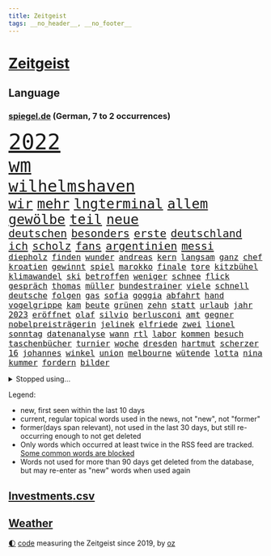 ```yaml
---
title: Zeitgeist
tags: __no_header__, __no_footer__
---
```


# [Zeitgeist](https://oliz.io/zeitgeist/)

## Language

<h3><a href="https://www.spiegel.de" target="_blank">spiegel.de</a> (German, 7 to 2 occurrences)</h3>
<p style="font-family:monospace">
<span style="font-size:32pt"><a href="news_links.html#2022" class="current">2022</a></span>
<br>
<span style="font-size:28pt"><a href="news_links.html#wm" class="current">wm</a></span>
<br>
<span style="font-size:24pt"><a href="news_links.html#wilhelmshaven" class="current">wilhelmshaven</a></span>
<br>
<span style="font-size:20pt"><a href="news_links.html#wir" class="current">wir</a></span>
<span style="font-size:20pt"><a href="news_links.html#mehr" class="current">mehr</a></span>
<span style="font-size:20pt"><a href="news_links.html#lngterminal" class="current">lngterminal</a></span>
<span style="font-size:20pt"><a href="news_links.html#allem" class="current">allem</a></span>
<span style="font-size:20pt"><a href="news_links.html#gewölbe" class="new">gewölbe</a></span>
<span style="font-size:20pt"><a href="news_links.html#teil" class="current">teil</a></span>
<span style="font-size:20pt"><a href="news_links.html#neue" class="current">neue</a></span>
<br>
<span style="font-size:16pt"><a href="news_links.html#deutschen" class="current">deutschen</a></span>
<span style="font-size:16pt"><a href="news_links.html#besonders" class="current">besonders</a></span>
<span style="font-size:16pt"><a href="news_links.html#erste" class="current">erste</a></span>
<span style="font-size:16pt"><a href="news_links.html#deutschland" class="current">deutschland</a></span>
<span style="font-size:16pt"><a href="news_links.html#ich" class="current">ich</a></span>
<span style="font-size:16pt"><a href="news_links.html#scholz" class="current">scholz</a></span>
<span style="font-size:16pt"><a href="news_links.html#fans" class="current">fans</a></span>
<span style="font-size:16pt"><a href="news_links.html#argentinien" class="current">argentinien</a></span>
<span style="font-size:16pt"><a href="news_links.html#messi" class="current">messi</a></span>
<br>
<span style="font-size:12pt"><a href="news_links.html#diepholz" class="new">diepholz</a></span>
<span style="font-size:12pt"><a href="news_links.html#finden" class="current">finden</a></span>
<span style="font-size:12pt"><a href="news_links.html#wunder" class="current">wunder</a></span>
<span style="font-size:12pt"><a href="news_links.html#andreas" class="current">andreas</a></span>
<span style="font-size:12pt"><a href="news_links.html#kern" class="current">kern</a></span>
<span style="font-size:12pt"><a href="news_links.html#langsam" class="current">langsam</a></span>
<span style="font-size:12pt"><a href="news_links.html#ganz" class="current">ganz</a></span>
<span style="font-size:12pt"><a href="news_links.html#chef" class="current">chef</a></span>
<span style="font-size:12pt"><a href="news_links.html#kroatien" class="current">kroatien</a></span>
<span style="font-size:12pt"><a href="news_links.html#gewinnt" class="current">gewinnt</a></span>
<span style="font-size:12pt"><a href="news_links.html#spiel" class="current">spiel</a></span>
<span style="font-size:12pt"><a href="news_links.html#marokko" class="current">marokko</a></span>
<span style="font-size:12pt"><a href="news_links.html#finale" class="current">finale</a></span>
<span style="font-size:12pt"><a href="news_links.html#tore" class="current">tore</a></span>
<span style="font-size:12pt"><a href="news_links.html#kitzbühel" class="new">kitzbühel</a></span>
<span style="font-size:12pt"><a href="news_links.html#klimawandel" class="current">klimawandel</a></span>
<span style="font-size:12pt"><a href="news_links.html#ski" class="current">ski</a></span>
<span style="font-size:12pt"><a href="news_links.html#betroffen" class="current">betroffen</a></span>
<span style="font-size:12pt"><a href="news_links.html#weniger" class="current">weniger</a></span>
<span style="font-size:12pt"><a href="news_links.html#schnee" class="current">schnee</a></span>
<span style="font-size:12pt"><a href="news_links.html#flick" class="current">flick</a></span>
<span style="font-size:12pt"><a href="news_links.html#gespräch" class="current">gespräch</a></span>
<span style="font-size:12pt"><a href="news_links.html#thomas" class="current">thomas</a></span>
<span style="font-size:12pt"><a href="news_links.html#müller" class="current">müller</a></span>
<span style="font-size:12pt"><a href="news_links.html#bundestrainer" class="current">bundestrainer</a></span>
<span style="font-size:12pt"><a href="news_links.html#viele" class="current">viele</a></span>
<span style="font-size:12pt"><a href="news_links.html#schnell" class="current">schnell</a></span>
<span style="font-size:12pt"><a href="news_links.html#deutsche" class="current">deutsche</a></span>
<span style="font-size:12pt"><a href="news_links.html#folgen" class="current">folgen</a></span>
<span style="font-size:12pt"><a href="news_links.html#gas" class="current">gas</a></span>
<span style="font-size:12pt"><a href="news_links.html#sofia" class="current">sofia</a></span>
<span style="font-size:12pt"><a href="news_links.html#goggia" class="new">goggia</a></span>
<span style="font-size:12pt"><a href="news_links.html#abfahrt" class="current">abfahrt</a></span>
<span style="font-size:12pt"><a href="news_links.html#hand" class="current">hand</a></span>
<span style="font-size:12pt"><a href="news_links.html#vogelgrippe" class="current">vogelgrippe</a></span>
<span style="font-size:12pt"><a href="news_links.html#kam" class="current">kam</a></span>
<span style="font-size:12pt"><a href="news_links.html#beute" class="current">beute</a></span>
<span style="font-size:12pt"><a href="news_links.html#grünen" class="current">grünen</a></span>
<span style="font-size:12pt"><a href="news_links.html#zehn" class="current">zehn</a></span>
<span style="font-size:12pt"><a href="news_links.html#statt" class="current">statt</a></span>
<span style="font-size:12pt"><a href="news_links.html#urlaub" class="current">urlaub</a></span>
<span style="font-size:12pt"><a href="news_links.html#jahr" class="current">jahr</a></span>
<span style="font-size:12pt"><a href="news_links.html#2023" class="current">2023</a></span>
<span style="font-size:12pt"><a href="news_links.html#eröffnet" class="current">eröffnet</a></span>
<span style="font-size:12pt"><a href="news_links.html#olaf" class="current">olaf</a></span>
<span style="font-size:12pt"><a href="news_links.html#silvio" class="current">silvio</a></span>
<span style="font-size:12pt"><a href="news_links.html#berlusconi" class="current">berlusconi</a></span>
<span style="font-size:12pt"><a href="news_links.html#amt" class="current">amt</a></span>
<span style="font-size:12pt"><a href="news_links.html#gegner" class="current">gegner</a></span>
<span style="font-size:12pt"><a href="news_links.html#nobelpreisträgerin" class="new">nobelpreisträgerin</a></span>
<span style="font-size:12pt"><a href="news_links.html#jelinek" class="new">jelinek</a></span>
<span style="font-size:12pt"><a href="news_links.html#elfriede" class="new">elfriede</a></span>
<span style="font-size:12pt"><a href="news_links.html#zwei" class="current">zwei</a></span>
<span style="font-size:12pt"><a href="news_links.html#lionel" class="current">lionel</a></span>
<span style="font-size:12pt"><a href="news_links.html#sonntag" class="current">sonntag</a></span>
<span style="font-size:12pt"><a href="news_links.html#datenanalyse" class="current">datenanalyse</a></span>
<span style="font-size:12pt"><a href="news_links.html#wann" class="current">wann</a></span>
<span style="font-size:12pt"><a href="news_links.html#rtl" class="current">rtl</a></span>
<span style="font-size:12pt"><a href="news_links.html#labor" class="current">labor</a></span>
<span style="font-size:12pt"><a href="news_links.html#kommen" class="current">kommen</a></span>
<span style="font-size:12pt"><a href="news_links.html#besuch" class="current">besuch</a></span>
<span style="font-size:12pt"><a href="news_links.html#taschenbücher" class="new">taschenbücher</a></span>
<span style="font-size:12pt"><a href="news_links.html#turnier" class="current">turnier</a></span>
<span style="font-size:12pt"><a href="news_links.html#woche" class="current">woche</a></span>
<span style="font-size:12pt"><a href="news_links.html#dresden" class="current">dresden</a></span>
<span style="font-size:12pt"><a href="news_links.html#hartmut" class="new">hartmut</a></span>
<span style="font-size:12pt"><a href="news_links.html#scherzer" class="new">scherzer</a></span>
<span style="font-size:12pt"><a href="news_links.html#16" class="current">16</a></span>
<span style="font-size:12pt"><a href="news_links.html#johannes" class="current">johannes</a></span>
<span style="font-size:12pt"><a href="news_links.html#winkel" class="current">winkel</a></span>
<span style="font-size:12pt"><a href="news_links.html#union" class="current">union</a></span>
<span style="font-size:12pt"><a href="news_links.html#melbourne" class="current">melbourne</a></span>
<span style="font-size:12pt"><a href="news_links.html#wütende" class="current">wütende</a></span>
<span style="font-size:12pt"><a href="news_links.html#lotta" class="new">lotta</a></span>
<span style="font-size:12pt"><a href="news_links.html#nina" class="current">nina</a></span>
<span style="font-size:12pt"><a href="news_links.html#kummer" class="new">kummer</a></span>
<span style="font-size:12pt"><a href="news_links.html#fordern" class="current">fordern</a></span>
<span style="font-size:12pt"><a href="news_links.html#bilder" class="current">bilder</a></span>
</p>
<details>
<summary>Stopped using...</summary>
<p class="former" style="font-size:12pt">
turin(787) toni(786) vergeblich(786) coronazahlen(785) geboren(785) gerüchte(785) nazis(785) street(785) geplante(784) normal(784) verbraucherschützer(784) andrea(783) ausgesprochen(783) einwohner(783) hollywood(783) la(783) liverpool(783) pflege(783) rb(783) terroristen(783) tödlicher(783) aufklärung(782) beeinflussen(782) briten(782) christopher(782) debüt(782) isolation(782) kandidaten(782) schalke(782) spätestens(782) verlängern(782) verzweifelt(782) zuversicht(782) amerika(781) arsenal(781) billionen(781) coronakrise(781) führende(781) gutachten(781) hinaus(781) infizierte(781) monatelang(781) negativ(781) neuem(781) rechtsextremen(781) reich(781) 04(780) drehen(780) elektroauto(780) freut(780) gewaltige(780) infiziert(780) regel(780) schicksal(780) schwarzen(780) tschechien(780) verwirrung(780) wiederwahl(780) beschluss(779) impfung(779) kontrollieren(779) minderheit(779) missbrauch(779) plus(779) stefan(779) teslachef(779) zurückgetreten(779) borussia(778) ermordet(778) eskalieren(778) eugh(778) geholfen(778) generalsekretär(778) gewann(778) lehnen(778) liga(778) längere(778) maß(778) werder(778) hertha(777) konzentrieren(777) michelle(777) rechten(777) rief(777) weltwirtschaft(777) beraten(776) endgültig(776) gehandelt(776) gemeinsamen(776) rafael(776) sperrt(776) standort(776) befindet(775) fund(775) nordsee(775) passen(775) smartphone(775) unrecht(775) 3(774) feuerwehrleute(774) gesundheitlichen(774) vermutet(774) vorliegt(774) beleidigt(773) denkt(773) rassistische(773) teenager(773) befreit(772) bruder(772) erwartungen(772) stellten(772) warnte(772) dachte(771) erneuten(771) gestrichen(771) spanischen(771) abgehört(770) aufstieg(770) kontakte(770) litauen(770) umsatz(770) anschläge(769) geschehen(769) springt(769) standen(769) verband(769) verlauf(769) bande(768) coronabeschränkungen(768) einreise(768) kinos(768) senkt(768) tausenden(768) berater(767) dich(767) milde(767) antisemitismus(766) ausschuss(766) crash(766) digitalen(766) triumph(766) vorsprung(766) besuchen(765) verstößt(765) zurückgegangen(764) 45(763) 600(763) autoindustrie(763) pkw(763) staffel(763) königin(762) stieg(762) aufhalten(761) konsum(761) münster(761) abgelehnt(760) gewahrsam(760) schießen(760) gewinn(759) kate(759) ostsee(759) spitzenreiter(758) fürth(757) beitrag(756) samstagmorgen(756) steffen(756) aussehen(755) gemeinsames(755) mecklenburgvorpommern(755) provokation(755) trauert(755) halbe(754) unterschrieben(754) leider(753) schrecken(753) begrüßt(751) mitarbeiterin(750) spannend(747) bangen(744) schwung(744) dutzend(742) einblick(742) munition(741) normalerweise(733) grüner(731) einblicke(729) konzert(726) rache(723) vereins(721) darmstadt(715) cdu/csu(710) ausweg(709) rückte(709) dankt(698) lieferketten(687) glasgow(670) gemüse(662) extremwetter(659) neonazis(658) vormarsch(654) kleinstadt(642) wolken(640) direkten(637) elfjährigen(614) belgische(600) blut(595) joseph(590) höchster(588) 38(555) besonderes(555) waldbrände(555) ticket(551) genossen(548) videoaufnahmen(543) open(537) kolumbien(533) tricks(530) seither(522) staatschefs(522) schrumpft(508) ralf(501) rechtens(500) oberbayern(489) bezieht(488) dominieren(485) ermordung(485) immobilienmarkt(479) topmanager(479) nicole(475) atomwaffen(473) schuhe(472) jahrzehnt(466) rätselhafte(466) plante(464) wahrscheinlicher(458) dax(457) tabellenführer(456) social(452) inneren(451) zorn(451) liebsten(449) bedürftige(447) award(445) bestätigte(443) jonas(442) eindeutig(441) telefoniert(440) wittert(440) irritiert(438) werner(437) gesetzesänderung(436) absicht(431) nfl(431) dringen(430) eindringlich(430) anheben(428) worum(427) wertet(425) betreten(422) beschlagnahmen(421) großbank(420) basketballstar(418) 15000(417) inhaftierte(415) wesen(414) gesundes(413) verschlechtert(413) erneutes(412) stern(409) berufen(408) hitzewellen(408) morde(407) erschlagen(399) studenten(396) verläuft(393) verbraucherpreise(392) finanzspritze(389) aaron(386) baldwin(386) bekannteste(383) fotografin(380) frisst(380) fahndet(379) bescheid(377) wahr(374) laura(373) winfried(373) zehnjähriger(368) vietnam(362) zufall(361) sank(359) kretschmann(358) dürr(357) kanal(356) falsches(351) verteuert(350) 87(348) öffentlichrechtlichen(347) einzig(343) oligarchen(342) ezb(340) betrachtet(339) erschwert(339) nadal(338) oscars(333) erkrankungen(332) kehrtwende(331) langjährigen(331) influencerin(330) getreten(328) ben(327) landsmann(322) elite(321) wandern(321) desto(319) einstellung(318) verkünden(318) kümmert(317) nutzten(314) bonn(313) konkurrent(312) euch(310) helikopter(308) albert(306) versus(304) fake(303) luftfahrt(298) positiven(298) einheiten(295) 62(294) kernkraftwerke(294) monster(293) versteckte(293) ansehen(290) behauptete(290) küsten(289) brüder(287) hinweg(287) iga(286) świątek(286) homosexualität(285) marc(283) zivilen(282) 98(280) hausdurchsuchung(276) fern(274) kelly(274) vorab(271) belohnt(270) inakzeptabel(270) abbau(267) dieter(265) fritz(264) ausstattung(263) stopfen(262) ausweitung(261) unmittelbar(261) eingetroffen(259) speicher(257) exfreundin(256) landung(255) messerangriff(252) relativ(252) organisierte(249) tennisturnier(249) unabhängig(247) kehren(246) menschenmenge(246) wäldern(246) zeugin(246) flüchten(245) sozial(245) verbotene(245) zugegeben(245) tenniskarriere(243) staub(241) irina(240) einrichtung(239) spekulationen(239) villen(239) mysteriöse(238) windkraft(238) fair(237) flüssiggas(237) zwangsarbeit(236) indem(234) formel1rennen(233) ausfall(231) wall(229) drohe(227) konkret(227) meeresspiegel(227) germania(224) geöffnet(224) sandhausen(223) anschuldigungen(222) pausieren(222) geeignet(221) antisemitische(220) vortag(219) klopp(216) ferien(215) abtreibungsrecht(213) angelique(211) kerber(211) konsequenz(211) rückhalt(211) versöhnung(211) franken(209) erfuhr(206) verspätung(205) boomt(204) set(204) existenz(203) isar(203) discounter(201) alec(200) schrecklich(200) exregierungschef(199) falscher(199) privatleute(199) 2026(198) handele(198) verbliebene(197) rügen(195) absteiger(194) appellieren(194) abholzung(193) 14jährigen(192) eingesperrt(192) prüfer(192) ancelotti(191) carlo(191) zeremonie(189) akleh(188) ausgebaut(188) shireen(187) tiefsten(187) hing(186) homosexuelle(183) krimi(183) nervös(183) profitierten(183) statistischen(183) außergewöhnlichen(182) eingedämmt(182) sportlich(182) emmerich(179) kandidat(179) paderborn(178) pakt(178) iris(177) provider(177) styles(177) zusammengekommen(177) rechtlich(176) pennsylvania(175) 54(174) straßenverkehr(174) republikanischer(173) verbrennungsmotor(173) wirtschaftskrieg(173) erstickte(172) kulturelle(171) riefen(170) gesundheitswesen(168) lächeln(168) senator(168) exfreund(167) lenkt(167) dfbfrauen(166) dialog(166) gegnerin(165) jährlichen(165) wohnmobil(165) besonnenheit(164) südlich(164) abouchaker(163) furore(163) gelöscht(163) osnabrück(163) schwersten(163) heiklen(161) gestand(160) harvey(160) missbrauchsvorwürfe(160) wiederbelebung(160) valley(159) 97(158) frisur(158) löcher(157) tirol(157) fahrgäste(156) finanzen(156) teleskop(156) tennissuperstar(156) panama(155) campus(154) klarheit(154) verkündung(154) flugsicherung(153) großartige(153) pitt(153) sara(153) verspottet(153) ansage(152) schrumpfen(152) verbraucherzentrale(152) image(151) schulschließungen(151) timo(151) großeltern(150) krankenversicherung(150) verstoßen(150) beleidigung(149) feldjäger(149) bundes(148) isabel(148) gleichauf(146) verbraucherzentralen(146) beschränkt(145) zoff(145) diplomatisches(144) sparsame(144) atomkraftwerke(143) dramatische(143) fragwürdig(143) orientieren(143) total(143) einbringen(142) würdigen(142) bay(141) pochen(141) rechtsruck(141) strategien(141) tampa(141) einschlag(140) plakat(140) regionale(140) weiterbetrieb(140) bemühungen(138) festgefahren(138) berüchtigte(137) laufe(137) major(137) rätselhaft(137) agenda(136) armani(136) biologe(136) csd(136) freigabe(136) klimaschützer(136) schwächelt(136) 30jähriger(134) aljazeerajournalistin(134) eukommissar(134) teuersten(134) anreiz(133) tennisspielerinnen(132) autokrat(131) negative(131) umweltschützer(131) horst(130) festkleben(129) fpö(129) kampfansage(129) saisons(129) umgesetzt(129) eingebracht(128) menschenrechtsorganisationen(128) träume(128) ernannte(127) nördlich(127) vergebung(127) zuschlag(127) schönheitsideale(126) skifahrer(126) weltbevölkerung(126) linien(125) gegriffen(124) laute(124) newsom(124) on(124) schläge(124) 82(123) erstaunliche(123) joint(122) scheiden(122) unterkünfte(122) franke(121) original(121) 8000(120) aufbau(120) wagnersöldner(120) prekären(119) kochinstituts(118) positioniert(118) geknackt(117) raisi(117) psychischen(116) schlimmeres(116) selbstbewusst(116) aufrechterhalten(115) gashändler(115) hakenkreuze(115) katastrophen(114) kulturen(114) landeschef(114) neuerungen(114) rekruten(114) übergibt(113) düsteren(112) konrad(112) zweitgrößte(112) berechtigten(111) heidenheim(111) wohngeldreform(111) seltener(110) garcia(109) angeordnete(108) pleiten(108) ratlos(108) aneignung(107) visum(107) befreite(106) brennstoff(106) haut(106) hände(106) plagen(106) gastarbeiter(105) indirekt(105) lokal(105) nahles(105) schwiegereltern(105) umweltaktivisten(105) vizekanzler(105) sperren(104) stärkung(104) amerikanischer(103) einsätzen(103) uswahlen(102) überfallen(102) spitzenklub(101) websites(101) alliierten(100) kindergeld(100) fahrradfahrer(99) films(99) präsidentenberater(99) 29jähriger(98) marken(98) 19jährigen(97) aufzeigen(97) coronainfektionen(97) elefanten(97) mutmaßlichem(97) gerichtlich(96) ramona(96) emsland(95) menschheit(95) gedenkveranstaltung(94) meiler(94) selbstzweifel(94) gehackt(93) kenne(92) lasch(92) buchstäblich(91) edition(91) hits(91) linienbus(91) omar(91) reiten(91) stellungnahme(91) strenger(91) tabellenplatz(91) 1300(90) bauch(90) brentford(90) erforscht(90) gendern(90) geschäftspraktiken(90) herzustellen(90) patrouillieren(90) postfaschistin(90) sportlicher(90) willie(90) auszählung(89) bestseller(89) biermann(89) distanzieren(89) gefährdung(89) geht’s(89) liebstes(89) princess(89) zunge(89) coronagesetze(88) erzielte(88) finnen(88) gewaschen(88) heilung(88) kreuzfeuer(88) missverständnis(88) unzählige(88) vertretbar(88) ägyptischer(88) ausgezählt(87) erbkrankheit(87) gewähren(87) hindert(87) klettert(87) mittelrhein(87) rekordzahl(87) abeba(86) addis(86) erpressung(86) jüngst(86) paxlovid(86) risikofaktor(86) tabellenführung(86) verschwundene(86) ersteigert(85) kondome(85) missbrauchsuntersuchung(85) piste(85) planet(85) schwangeren(85) schwört(85) skifahren(85) strafbar(85) suggerierte(85) 4500(84) herausforderer(84) shield(84) verfallen(84) antónio(83) echt(83) jewgenij(83) krisenmodus(83) link(83) paradies(83) simulation(83) verwandt(83) football(82) a7(81) routinierter(81) südostasien(81) unfair(81) bunker(80) fraktionsvize(80) radfahrerin(80) verbrachte(80) abgekommen(79) bedeutete(79) eskalationsstufe(79) gegenkandidaten(79) geschwindigkeitsbegrenzung(79) robbie(79) symbolen(79) umweg(79) hurrikan(78) mädchens(78) pilz(78) privatsphäre(78) profisport(78) ranking(78) schließung(78) strategen(78) 2003(77) crystal(77) engen(77) fixiert(77) gesteigert(77) lenkrad(77) master(77) meth(77) zurückgeht(77) bauhaus(76) entkam(76) abnehmer(75) atomausstieg(75) energiepolitik(75) fantasie(75) millionenmetropole(75) petković(75) reeperbahn(75) tragische(75) walk(75) wiederherzustellen(75) bewusstlos(74) defizite(74) elften(74) fallende(74) industrieländer(74) catherine(73) ftc(73) geburtenrate(73) geldtransfers(73) instagrampost(73) lasst(73) prominenteste(73) tonne(73) energiefirma(72) flusses(72) flüchtlingsunterkunft(72) ford(72) klinger(72) köhler(72) schoigu(72) terrorverdacht(72) vaters(72) bewertungen(71) krankenkasse(71) wintershall(71) zinserhöhung(71) emissionen(70) erledigt(70) laufende(70) leck(70) mitspracherecht(70) sogenanntes(70) verbleib(70) vormachen(70) windrädern(70) mondrakete(69) trolle(69) winzer(69) zahnarzt(69) ableger(68) ag(68) ehre(68) fa(68) lebron(68) verspekuliert(68) zähne(68) ausgenutzt(67) brady(67) footballteams(67) glaubwürdig(67) greta(67) kenterte(67) leslie(67) buccaneers(66) isaac(66) neckarwestheim(66) unternehmensberatung(66) auftritts(65) bulgarien(65) erfolgen(65) luftabwehrsystem(65) seenotrettung(65) sensible(65) wendepunkt(65) atomverhandlungen(64) kanzelt(64) schottische(64) schwächt(64) störte(64) fußballnationalspieler(63) offerte(63) sicherten(63) vereine(63) auskommen(62) caroline(62) priorität(62) studentenwerk(62) treibhausgase(62) fernwärme(61) gerichtet(61) monatlich(61) phoenix(61) kuchen(60) touren(60) versammelten(60) energierechnung(59) fünfkampf(59) hindernisparcours(59) winkeln(59) beifahrerin(58) bündchen(58) elfjähriges(58) gisele(58) sarovic(58) saúl(58) wissenschaftliche(58) australisches(57) beihilfe(57) bkafahnder(57) einschläge(57) elbphilharmonie(57) gebremst(57) lahmzulegen(57) lied(57) silicon(57) spdinnenministerin(57) sträubt(57) wirtschaftsweisen(57) zeilen(57) nowak(56) schutzmacht(56) abo(55) gestimmt(55) heutzutage(55) simulator(55) besetzter(54) immunsystem(54) rausschmiss(54) schreibkraft(54) usgeschichte(54) zahngesundheit(54) buhlen(53) dickes(53) fpöchef(53) geldpolitik(53) hall(53) philippinische(53) wählt(53) bestrafung(52) eingezogen(52) elefantenbaby(52) fiona(52) mobilmachung(52) desolate(51) inhaber(51) inlandsgeheimdienst(51) run(51) zweifeln(51) erpresst(50) heizt(50) kriegswochen(50) kurdische(50) marquardt(50) raketensystem(50) spektakuläres(50) usbehörde(50) doris(49) gerutscht(49) hühnchen(49) organisieren(49) postet(49) schiffsverkehr(49) schröderköpf(49) starttermin(49) wahlwiederholung(49) wehrressort(49) äußerster(49) alischer(48) ardserie(48) bombendrohung(48) bully(48) bundesagentur(48) free(48) gerard(48) herbig(48) kalkuliert(48) krediten(48) männliche(48) piqué(48) usmanow(48) wirbelsturm(48) ansteht(47) future(47) knappe(47) kommando(47) unbemannten(47) vertrauliches(47) bischofskonferenz(46) boots(46) fakeaccounts(46) fälschungen(46) kurt(46) leitindex(46) marlene(46) putinvertrauten(46) vader(46) zahnpflege(46) eckte(45) großunternehmen(45) grundschulkinder(45) margrethe(45) popstars(45) absehbar(44) ausflüge(44) gefangenen(44) hummels(44) instanz(44) venture(44) weltklimagipfel(44) außergewöhnlicher(43) historischem(43) lebenszufriedenheit(43) rückzahlung(43) thesen(43) vorlagen(43) abgewählt(42) continental(42) imperium(42) jewgeni(42) kehlmann(42) menschenrechtsaktivistin(42) parat(42) prigoschin(42) bürgerlichen(41) feindbild(41) herstellern(41) kostenpunkt(41) liebling(41) people(41) akteure(40) bruce(40) chain(40) coronaisolationspflicht(40) dreiste(40) entladen(40) jom(40) kippur(40) parkett(40) spitzname(40) bildende(39) geopfert(39) ohio(39) schaute(39) unverständnis(39) vogelschlag(39) beugen(38) bläst(38) geschick(38) halyna(38) hutchins(38) kamerafrau(38) klamotten(38) rust(38) alias(37) befassen(37) bulgarischen(37) hadid(37) joko(37) schlichtes(37) weltordnung(37) widodo(37) wmkader(37) entfesselten(36) rallye(36) thunberg(36) torte(36) usmidterms(36) betriebs(35) demonstrantinnen(35) eishockey(35) orf(35) zucker(35) abkommens(34) binance(34) eroberte(34) jamila(34) kinofilm(34) kongresswahlen(34) mitnehmen(34) pierre(34) planung(34) systems(34) verteidigungsexpertin(34) videoanalyse(34) externen(33) gigi(33) jederzeit(33) podcasts(33) rimini(33) spdminister(33) ungeborenes(33) vergehen(33) auslieferte(32) bahngleisen(32) gerichts(32) topspieler(32) bekenntnis(31) bundespolitiker(31) geopolitischen(31) mythen(31) sehnsüchten(31) serviert(31) spannende(31) zugewinne(31) akwstreit(30) hingewiesen(30) kommandeur(30) missbrauchen(30) tottenham(30) verehrt(30) baustellen(29) robuster(29) scharfmacher(29) usamerikanische(29) captain(28) erarbeitet(28) gipfeln(28) kriegsrecht(28) personennahverkehr(28) programme(28) schuldet(28) sister(28) ärmere(28) camp(27) dream(27) freitagnachmittag(27) geopolitische(27) heilbronner(27) kabine(27) spiegelredaktion(27) sprühen(27) ubs(27) usstaaten(27) zäh(27) forschungseinrichtungen(26) mach(26) modelabel(26) sauer(26) stütze(26) kimmel(25) mysterium(25) siebzigerjahre(25) vorentscheidung(25) wurzeln(25) autozulieferer(24) energiepreisbremsen(24) mund(24) obst(24) startschuss(24) vergessene(24) atomfrage(23) hunt(23) jeremy(23) kredite(23) machtwort(23) mediengruppe(23) midtermwahlen(23) mitschuld(23) sauerland(23) sonderlich(23) vortrag(23) abgestürzten(22) abschlussbericht(22) ceo(22) euphorischen(22) tabellenletzten(22) verbrechens(22) wiederentdeckt(22) co₂preis(21) grippewelle(21) mächte(21) schlüpft(21) äußerten(21) dietrich(20) geleakt(20) high(20) kostenloses(20) mateschitz(20) zeitnah(20) zentraler(20) sitze(19) trügerisch(19) werning(19) applegate(18) arbeite(18) coronaverlauf(18) eskortiert(18) kleinstunternehmen(18) nette(18) spalten(18) umstellen(18) rechtspopulistische(17) bedienen(16) streitbar(16) sünden(16) teig(16) verunstaltet(16) alive(15) dittrich(15) greenwashing(15) indonesiens(15) missbrauchsopfer(15) olli(15) ruht(15) süßen(15) abteilungsleiter(14) jubelnden(14) kindergärten(14) aufgeschoben(13) chiphersteller(13) elmos(13) falschnachrichten(13) frühstück(13) kitaschließungen(13) urlaubs(13) wmform(13) zögerlich(13) dissidenten(12) durchbrach(12) gassen(12) meidet(12) parteigrenzen(12) schlucken(12) 500000(11) befürchtungen(11) faire(11) geblickt(11) hathaway(11) klimaproteste(11) nachhaltiges(11) ordnete(11) schmutzigen(11) sms(11) spiegelabonnenten(11) unklimakonferenz(11) warnstreiks(11)
</p>
</details>
<p>Legend:
<ul>
<li><span class="new">new</span>, first seen within the last 10 days</li>
<li><span class="current">current</span>, regular topical words used in the news, not "new", not "former"</li>
<li><span class="former">former(days span relevant)</span>, not used in the last 30 days, but still re-occurring enough to not get deleted</li>
<li>Only words which occurred at least twice in the RSS feed are tracked. <a href="language/filters.py">Some common words are blocked</a></li>
<li>Words not used for more than 90 days get deleted from the database, but may re-enter as "new" words when used again</li>
</ul>
</p>

## [Investments](investments.html)[.csv](investments.csv)

## [Weather](weather.html)

<footer>
<a href="javascript:toggleTheme()" class="nav">🌓</a>
<a href="https://github.com/ooz/zeitgeist">code</a> measuring the Zeitgeist since 2019, by <a href="https://oliz.io">oz</a>
</footer>
